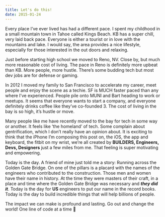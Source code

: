 ```yaml
---
title: Let's do this!
date: 2015-01-24
---
```


Every place I’ve ever lived has had a different pace. I spent my childhood in a small mountain town in Tahoe called Kings Beach. KB has a super chill, very laid back pace. Everyone is either a tourist or in love with the mountains and lake. I would say, the area provides a nice lifestyle, especially for those interested in the out doors and relaxing.

Just before starting high school we moved to Reno, NV. Close by, but much more reasonable cost of living. The pace in Reno is definitely more upbeat than KB. More people, more hustle. There’s some budding tech but most dev jobs are for defense or gaming.

In 2012 I moved my family to San Francisco to accelerate my career, meet people and enjoy the scene as a techie. SF is MUCH faster paced than any where I’ve experienced. People pile onto MUNI and Bart heading to work or meetups. It seems that everyone wants to start a company, and everyone definitely drinks coffee like they’ve co-founded 3. The cost of living in the bay is so high, it’s hustle or move.

Many people like me have recently moved to the bay for tech in some way or another. It feels like ‘the homeland’ of tech. Some complain about gentrification, which I don’t really have an opinion about. It is exciting to think that the iPhone I’m composing this post on, the iOS, the app and keyboard, the fitbit on my wrist, we’re all created by **BUILDERS, Engineers, Devs, Designers** just a few miles from me. That feeling is super motivating and empowering.

Today is the day. A friend of mine just told me a story: Running across the Golden Gate Bridge. On one of the pillars is a placard with the names of the engineers who contributed to the construction. Those men and women have their name in history. At the time they were masters of their craft, in a place and time where the Golden Gate Bridge was necessary and **_they did it_**. Today is the day for **US** engineers to put our name in the record books. Today is the day to build incredible things that will help billions of people.

The impact we can make is profound and lasting. Go out and change the world! One line of code at a time 🙂
